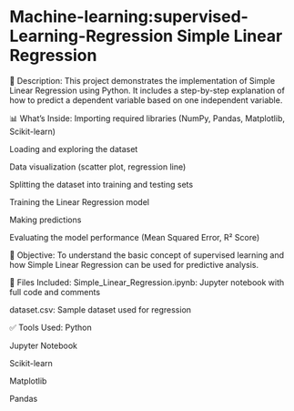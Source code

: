 # Machine-learning:supervised-Learning-Regression Simple Linear Regression
📄 Description:
This project demonstrates the implementation of Simple Linear Regression using Python. It includes a step-by-step explanation of how to predict a dependent variable based on one independent variable.

📊 What’s Inside:
Importing required libraries (NumPy, Pandas, Matplotlib, Scikit-learn)

Loading and exploring the dataset

Data visualization (scatter plot, regression line)

Splitting the dataset into training and testing sets

Training the Linear Regression model

Making predictions

Evaluating the model performance (Mean Squared Error, R² Score)

🎯 Objective:
To understand the basic concept of supervised learning and how Simple Linear Regression can be used for predictive analysis.

📁 Files Included:
Simple_Linear_Regression.ipynb: Jupyter notebook with full code and comments

dataset.csv: Sample dataset used for regression

✅ Tools Used:
Python

Jupyter Notebook

Scikit-learn

Matplotlib

Pandas
